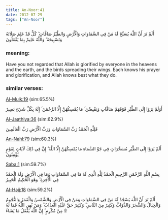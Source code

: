 ```yaml
---
title: An-Noor:41
date: 2012-07-29
tags: ["An-Noor"]
---
```

أَلَمْ تَرَ أَنَّ اللَّهَ يُسَبِّحُ لَهُ مَنْ فِي السَّمَاوَاتِ وَالْأَرْضِ وَالطَّيْرُ صَافَّاتٍ ۖ كُلٌّ قَدْ عَلِمَ صَلَاتَهُ وَتَسْبِيحَهُ ۗ وَاللَّهُ عَلِيمٌ بِمَا يَفْعَلُونَ
### meaning: 
Have you not regarded that Allah is glorified by everyone in the heavens and the earth, and the birds spreading their wings. Each knows his prayer and glorification, and Allah knows best what they do.
### similar verses: 

[Al-Mulk:19](/67/19) (sim:65.5%)

أَوَلَمْ يَرَوْا إِلَى الطَّيْرِ فَوْقَهُمْ صَافَّاتٍ وَيَقْبِضْنَ ۚ مَا يُمْسِكُهُنَّ إِلَّا الرَّحْمَٰنُ ۚ إِنَّهُ بِكُلِّ شَيْءٍ بَصِيرٌ

[Al-Jaathiya:36](/45/36) (sim:62.9%)

فَلِلَّهِ الْحَمْدُ رَبِّ السَّمَاوَاتِ وَرَبِّ الْأَرْضِ رَبِّ الْعَالَمِينَ

[An-Nahl:79](/16/79) (sim:60.3%)

أَلَمْ يَرَوْا إِلَى الطَّيْرِ مُسَخَّرَاتٍ فِي جَوِّ السَّمَاءِ مَا يُمْسِكُهُنَّ إِلَّا اللَّهُ ۗ إِنَّ فِي ذَٰلِكَ لَآيَاتٍ لِقَوْمٍ يُؤْمِنُونَ

[Saba:1](/34/1) (sim:59.7%)

بِسْمِ اللَّهِ الرَّحْمَٰنِ الرَّحِيمِ الْحَمْدُ لِلَّهِ الَّذِي لَهُ مَا فِي السَّمَاوَاتِ وَمَا فِي الْأَرْضِ وَلَهُ الْحَمْدُ فِي الْآخِرَةِ ۚ وَهُوَ الْحَكِيمُ الْخَبِيرُ

[Al-Hajj:18](/22/18) (sim:59.2%)

أَلَمْ تَرَ أَنَّ اللَّهَ يَسْجُدُ لَهُ مَنْ فِي السَّمَاوَاتِ وَمَنْ فِي الْأَرْضِ وَالشَّمْسُ وَالْقَمَرُ وَالنُّجُومُ وَالْجِبَالُ وَالشَّجَرُ وَالدَّوَابُّ وَكَثِيرٌ مِنَ النَّاسِ ۖ وَكَثِيرٌ حَقَّ عَلَيْهِ الْعَذَابُ ۗ وَمَنْ يُهِنِ اللَّهُ فَمَا لَهُ مِنْ مُكْرِمٍ ۚ إِنَّ اللَّهَ يَفْعَلُ مَا يَشَاءُ ۩
